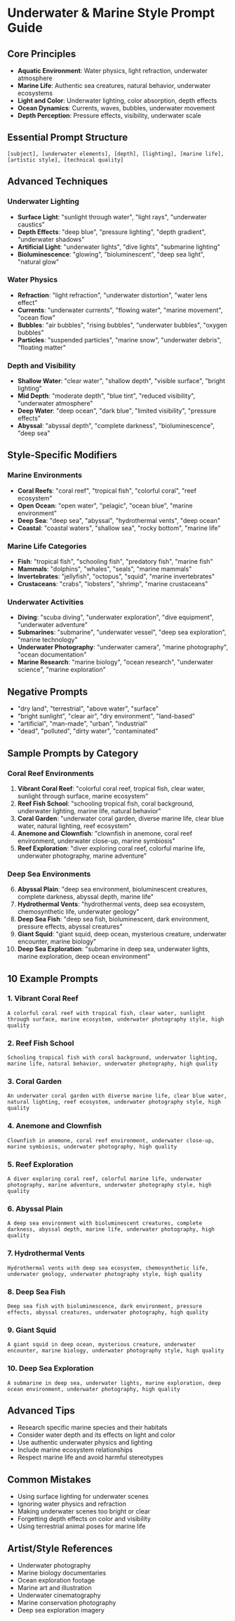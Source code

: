# Underwater & Marine Style Prompt Guide

## Core Principles

- **Aquatic Environment**: Water physics, light refraction, underwater atmosphere
- **Marine Life**: Authentic sea creatures, natural behavior, underwater ecosystems
- **Light and Color**: Underwater lighting, color absorption, depth effects
- **Ocean Dynamics**: Currents, waves, bubbles, underwater movement
- **Depth Perception**: Pressure effects, visibility, underwater scale

## Essential Prompt Structure

```
[subject], [underwater elements], [depth], [lighting], [marine life], [artistic style], [technical quality]
```

## Advanced Techniques

### Underwater Lighting

- **Surface Light**: "sunlight through water", "light rays", "underwater caustics"
- **Depth Effects**: "deep blue", "pressure lighting", "depth gradient", "underwater shadows"
- **Artificial Light**: "underwater lights", "dive lights", "submarine lighting"
- **Bioluminescence**: "glowing", "bioluminescent", "deep sea light", "natural glow"

### Water Physics

- **Refraction**: "light refraction", "underwater distortion", "water lens effect"
- **Currents**: "underwater currents", "flowing water", "marine movement", "ocean flow"
- **Bubbles**: "air bubbles", "rising bubbles", "underwater bubbles", "oxygen bubbles"
- **Particles**: "suspended particles", "marine snow", "underwater debris", "floating matter"

### Depth and Visibility

- **Shallow Water**: "clear water", "shallow depth", "visible surface", "bright lighting"
- **Mid Depth**: "moderate depth", "blue tint", "reduced visibility", "underwater atmosphere"
- **Deep Water**: "deep ocean", "dark blue", "limited visibility", "pressure effects"
- **Abyssal**: "abyssal depth", "complete darkness", "bioluminescence", "deep sea"

## Style-Specific Modifiers

### Marine Environments

- **Coral Reefs**: "coral reef", "tropical fish", "colorful coral", "reef ecosystem"
- **Open Ocean**: "open water", "pelagic", "ocean blue", "marine environment"
- **Deep Sea**: "deep sea", "abyssal", "hydrothermal vents", "deep ocean"
- **Coastal**: "coastal waters", "shallow sea", "rocky bottom", "marine life"

### Marine Life Categories

- **Fish**: "tropical fish", "schooling fish", "predatory fish", "marine fish"
- **Mammals**: "dolphins", "whales", "seals", "marine mammals"
- **Invertebrates**: "jellyfish", "octopus", "squid", "marine invertebrates"
- **Crustaceans**: "crabs", "lobsters", "shrimp", "marine crustaceans"

### Underwater Activities

- **Diving**: "scuba diving", "underwater exploration", "dive equipment", "underwater adventure"
- **Submarines**: "submarine", "underwater vessel", "deep sea exploration", "marine technology"
- **Underwater Photography**: "underwater camera", "marine photography", "ocean documentation"
- **Marine Research**: "marine biology", "ocean research", "underwater science", "marine exploration"

## Negative Prompts

- "dry land", "terrestrial", "above water", "surface"
- "bright sunlight", "clear air", "dry environment", "land-based"
- "artificial", "man-made", "urban", "industrial"
- "dead", "polluted", "dirty water", "contaminated"

## Sample Prompts by Category

### Coral Reef Environments

1. **Vibrant Coral Reef**: "colorful coral reef, tropical fish, clear water, sunlight through surface, marine ecosystem"
2. **Reef Fish School**: "schooling tropical fish, coral background, underwater lighting, marine life, natural behavior"
3. **Coral Garden**: "underwater coral garden, diverse marine life, clear blue water, natural lighting, reef ecosystem"
4. **Anemone and Clownfish**: "clownfish in anemone, coral reef environment, underwater close-up, marine symbiosis"
5. **Reef Exploration**: "diver exploring coral reef, colorful marine life, underwater photography, marine adventure"

### Deep Sea Environments

6. **Abyssal Plain**: "deep sea environment, bioluminescent creatures, complete darkness, abyssal depth, marine life"
7. **Hydrothermal Vents**: "hydrothermal vents, deep sea ecosystem, chemosynthetic life, underwater geology"
8. **Deep Sea Fish**: "deep sea fish, bioluminescent, dark environment, pressure effects, abyssal creatures"
9. **Giant Squid**: "giant squid, deep ocean, mysterious creature, underwater encounter, marine biology"
10. **Deep Sea Exploration**: "submarine in deep sea, underwater lights, marine exploration, deep ocean environment"

## 10 Example Prompts

### 1. Vibrant Coral Reef

```
A colorful coral reef with tropical fish, clear water, sunlight through surface, marine ecosystem, underwater photography style, high quality
```

### 2. Reef Fish School

```
Schooling tropical fish with coral background, underwater lighting, marine life, natural behavior, underwater photography, high quality
```

### 3. Coral Garden

```
An underwater coral garden with diverse marine life, clear blue water, natural lighting, reef ecosystem, underwater photography style, high quality
```

### 4. Anemone and Clownfish

```
Clownfish in anemone, coral reef environment, underwater close-up, marine symbiosis, underwater photography, high quality
```

### 5. Reef Exploration

```
A diver exploring coral reef, colorful marine life, underwater photography, marine adventure, underwater photography style, high quality
```

### 6. Abyssal Plain

```
A deep sea environment with bioluminescent creatures, complete darkness, abyssal depth, marine life, underwater photography, high quality
```

### 7. Hydrothermal Vents

```
Hydrothermal vents with deep sea ecosystem, chemosynthetic life, underwater geology, underwater photography style, high quality
```

### 8. Deep Sea Fish

```
Deep sea fish with bioluminescence, dark environment, pressure effects, abyssal creatures, underwater photography, high quality
```

### 9. Giant Squid

```
A giant squid in deep ocean, mysterious creature, underwater encounter, marine biology, underwater photography style, high quality
```

### 10. Deep Sea Exploration

```
A submarine in deep sea, underwater lights, marine exploration, deep ocean environment, underwater photography, high quality
```

## Advanced Tips

- Research specific marine species and their habitats
- Consider water depth and its effects on light and color
- Use authentic underwater physics and lighting
- Include marine ecosystem relationships
- Respect marine life and avoid harmful stereotypes

## Common Mistakes

- Using surface lighting for underwater scenes
- Ignoring water physics and refraction
- Making underwater scenes too bright or clear
- Forgetting depth effects on color and visibility
- Using terrestrial animal poses for marine life

## Artist/Style References

- Underwater photography
- Marine biology documentaries
- Ocean exploration footage
- Marine art and illustration
- Underwater cinematography
- Marine conservation photography
- Deep sea exploration imagery
